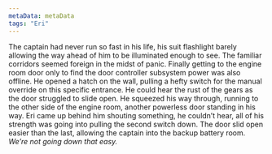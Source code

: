```yaml
---
metaData: metaData
tags: "Eri"
---
```


The captain had never run so fast in his life, his suit flashlight barely allowing the way ahead of him to be illuminated enough to see. The familiar corridors seemed foreign in the midst of panic. Finally getting to the engine room door only to find the door controller subsystem power was also offline. He opened a hatch on the wall, pulling a hefty switch for the manual override on this specific entrance. He could hear the rust of the gears as the door struggled to slide open. He squeezed his way through, running to the other side of the engine room, another powerless door standing in his way. Eri came up behind him shouting something, he couldn’t hear, all of his strength was going into pulling the second switch down. The door slid open easier than the last, allowing the captain into the backup battery room. *We’re not going down that easy.*